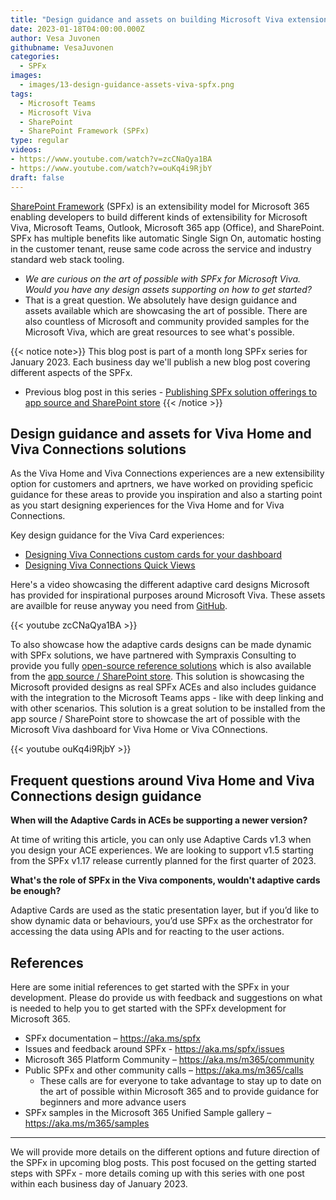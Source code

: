 ```yaml
---
title: "Design guidance and assets on building Microsoft Viva extensions with SPFx"
date: 2023-01-18T04:00:00.000Z
author: Vesa Juvonen
githubname: VesaJuvonen
categories:
  - SPFx
images:
  - images/13-design-guidance-assets-viva-spfx.png
tags:
  - Microsoft Teams
  - Microsoft Viva  
  - SharePoint
  - SharePoint Framework (SPFx)
type: regular
videos:
- https://www.youtube.com/watch?v=zcCNaQya1BA
- https://www.youtube.com/watch?v=ouKq4i9RjbY
draft: false
---
```


[SharePoint Framework](https://aka.ms/spfx) (SPFx) is an extensibility model for Microsoft 365 enabling developers to build different kinds of extensibility for Microsoft Viva, Microsoft Teams, Outlook, Microsoft 365 app (Office), and SharePoint. SPFx has multiple benefits like automatic Single Sign On, automatic hosting in the customer tenant, reuse same code across the service and industry standard web stack tooling.

-	*We are curious on the art of possible with SPFx for Microsoft Viva. Would you have any design assets supporting on how to get started?*
-	That is a great question. We absolutely have design guidance and assets available which are showcasing the art of possible. There are also countless of Microsoft and community provided samples for the Microsoft Viva, which are great resources to see what's possible.

{{< notice note>}}
This blog post is part of a month long SPFx series for January 2023. Each business day we'll publish a new blog post covering different aspects of the SPFx.

* Previous blog post in this series - [Publishing SPFx solution offerings to app source and SharePoint store](https://pnp.github.io/blog/post/spfx-12-publishing-spfx-solutions-store/)
{{< /notice >}}


## Design guidance and assets for Viva Home and Viva Connections solutions

As the Viva Home and Viva Connections experiences are a new extensibility option for customers and aprtners, we have worked on providing speficic guidance for these areas to provide you inspiration and also a starting point as you start designing experiences for the Viva Home and for Viva Connections.

Key design guidance for the Viva Card experiences:

- [Designing Viva Connections custom cards for your dashboard](https://learn.microsoft.com/en-us/sharepoint/dev/spfx/viva/design/designing-card)
- [Designing Viva Connections Quick Views](https://learn.microsoft.com/en-us/sharepoint/dev/spfx/viva/design/designing-quick-view)

Here's a video showcasing the different adaptive card designs Microsoft has provided for inspirational purposes around Microsoft Viva. These assets are availble for reuse anyway you need from [GitHub](https://github.com/pnp/adaptivecards-templates).

{{< youtube zcCNaQya1BA >}}

To also showcase how the adaptive cards designs can be made dynamic with SPFx solutions, we have partnered with Sympraxis Consulting to provide you fully [open-source reference solutions](https://github.com/pnp/spfx-reference-scenarios/tree/main/samples/ace-designtemplate-gallery) which is also available from the [app source / SharePoint store](https://appsource.microsoft.com/en-US/product/office/WA200003929?exp=ubp8). This solution is showcasing the Microsoft provided designs as real SPFx ACEs and also includes guidance with the integration to the Microsoft Teams apps - like with deep linking and with other scenarios. This solution is a great solution to be installed from the app source / SharePoint store to showcase the art of possible with the Microsoft Viva dashboard for Viva Home or Viva COnnections.

{{< youtube ouKq4i9RjbY >}}


## Frequent questions around Viva Home and Viva Connections design guidance

**When will the Adaptive Cards in ACEs be supporting a newer version?** 

At time of writing this article, you can only use Adaptive Cards v1.3 when you design your ACE experiences. We are looking to support v1.5 starting from the SPFx v1.17 release currently planned for the first quarter of 2023.

**What's the role of SPFx in the Viva components, wouldn't adaptive cards be enough?**

Adaptive Cards are used as the static presentation layer, but if you’d like to show dynamic data or behaviours, you’d use SPFx as the orchestrator for accessing the data using APIs and for reacting to the user actions.

## References

Here are some initial references to get started with the SPFx in your development. Please do provide us with feedback and suggestions on what is needed to help you to get started with the SPFx development for Microsoft 365.

-	SPFx documentation – https://aka.ms/spfx
-	Issues and feedback around SPFx - https://aka.ms/spfx/issues
-	Microsoft 365 Platform Community – https://aka.ms/m365/community
-	Public SPFx and other community calls – https://aka.ms/m365/calls 
    - These calls are for everyone to take advantage to stay up to date on the art of possible within Microsoft 365 and to provide guidance for beginners and more advance users
-	SPFx samples in the Microsoft 365 Unified Sample gallery – https://aka.ms/m365/samples

- - -

We will provide more details on the different options and future direction of the SPFx in upcoming blog posts. This post focused on the getting started steps with SPFx - more details coming up with this series with one post within each business day of January 2023.
